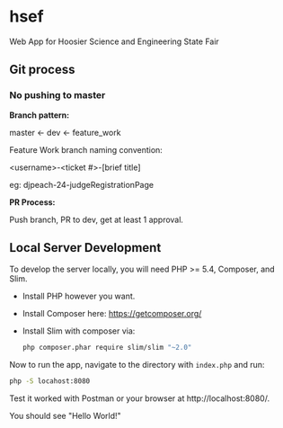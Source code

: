 # hsef

Web App for Hoosier Science and Engineering State Fair

## Git process

### **No pushing to master**

**Branch pattern:**

master <- dev <- feature_work

Feature Work branch naming convention:

\<username>-<ticket #>-[brief title]

eg: djpeach-24-judgeRegistrationPage

**PR Process:**

Push branch, PR to dev, get at least 1 approval.

## Local Server Development

To develop the server locally, you will need PHP >= 5.4, Composer, and Slim.

- Install PHP however you want.
- Install Composer here: https://getcomposer.org/
- Install Slim with composer via:

  ```bash
  php composer.phar require slim/slim "~2.0"
  ```

Now to run the app, navigate to the directory with `index.php` and run:

```bash
php -S locahost:8080
```

Test it worked with Postman or your browser at http://localhost:8080/.

You should see "Hello World!"

